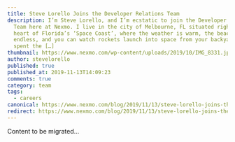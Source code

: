 ```yaml
---
title: Steve Lorello Joins the Developer Relations Team
description: I’m Steve Lorello, and I’m ecstatic to join the Developer Relations
  Team here at Nexmo. I live in the city of Melbourne, FL situated right in the
  heart of Florida’s ‘Space Coast’, where the weather is warm, the beaches are
  endless, and you can watch rockets launch into space from your backyard. I’ve
  spent the […]
thumbnail: https://www.nexmo.com/wp-content/uploads/2019/10/IMG_8331.jpeg
author: stevelorello
published: true
published_at: 2019-11-13T14:09:23
comments: true
category: team
tags:
  - careers
canonical: https://www.nexmo.com/blog/2019/11/13/steve-lorello-joins-the-developer-relations-team-dr
redirect: https://www.nexmo.com/blog/2019/11/13/steve-lorello-joins-the-developer-relations-team-dr
---
```

Content to be migrated...
